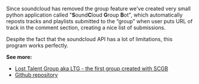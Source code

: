 
Since soundcloud has removed the group feature we've created very small python application called "**S**ound**C**loud **G**roup **B**ot", which automatically reposts tracks and playlists submitted to the “group” when user puts URL of track in the comment section, creating a nice list of submissions. 

Despite the fact that the soundcloud API has a lot of limitations, this program works perfectly.

**See more:**

- [Lost Talent Group aka LTG - the first group created with SCGB](http://losttalentgroup.bot.nu/)
- [Github repository](https://github.com/Monsterovich/soundcloud-group-bot)


